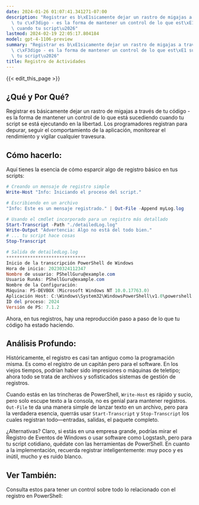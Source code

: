 ```yaml
---
date: 2024-01-26 01:07:41.341271-07:00
description: "Registrar es b\xE1sicamente dejar un rastro de migajas a trav\xE9s de\
  \ tu c\xF3digo - es la forma de mantener un control de lo que est\xE1 sucediendo\
  \ cuando tu script\u2026"
lastmod: 2024-02-19 22:05:17.804184
model: gpt-4-1106-preview
summary: "Registrar es b\xE1sicamente dejar un rastro de migajas a trav\xE9s de tu\
  \ c\xF3digo - es la forma de mantener un control de lo que est\xE1 sucediendo cuando\
  \ tu script\u2026"
title: Registro de Actividades
---
```


{{< edit_this_page >}}

## ¿Qué y Por Qué?
Registrar es básicamente dejar un rastro de migajas a través de tu código - es la forma de mantener un control de lo que está sucediendo cuando tu script se está ejecutando en la libertad. Los programadores registran para depurar, seguir el comportamiento de la aplicación, monitorear el rendimiento y vigilar cualquier travesura.

## Cómo hacerlo:
Aquí tienes la esencia de cómo esparcir algo de registro básico en tus scripts:

```PowerShell
# Creando un mensaje de registro simple
Write-Host "Info: Iniciando el proceso del script."

# Escribiendo en un archivo
"Info: Este es un mensaje registrado." | Out-File -Append myLog.log

# Usando el cmdlet incorporado para un registro más detallado
Start-Transcript -Path "./detailedLog.log"
Write-Output "Advertencia: Algo no está del todo bien."
# ... tu script hace cosas
Stop-Transcript

# Salida de detailedLog.log
******************************
Inicio de la transcripción PowerShell de Windows
Hora de inicio: 20230324112347
Nombre de usuario: PShellGuru@example.com
Usuario RunAs: PShellGuru@example.com
Nombre de la Configuración: 
Máquina: PS-DEVBOX (Microsoft Windows NT 10.0.17763.0)
Aplicación Host: C:\Windows\System32\WindowsPowerShell\v1.0\powershell.exe
ID del proceso: 2024
Versión de PS: 7.1.2
```

Ahora, en tus registros, hay una reproducción paso a paso de lo que tu código ha estado haciendo.

## Análisis Profundo:
Históricamente, el registro es casi tan antiguo como la programación misma. Es como el registro de un capitán pero para el software. En los viejos tiempos, podrían haber sido impresiones o máquinas de teletipo; ahora todo se trata de archivos y sofisticados sistemas de gestión de registros.

Cuando estás en las trincheras de PowerShell, `Write-Host` es rápido y sucio, pero solo escupe texto a la consola, no es genial para mantener registros. `Out-File` te da una manera simple de lanzar texto en un archivo, pero para la verdadera esencia, querrás usar `Start-Transcript` y `Stop-Transcript` los cuales registran todo—entradas, salidas, el paquete completo.

¿Alternativas? Claro, si estás en una empresa grande, podrías mirar el Registro de Eventos de Windows o usar software como Logstash, pero para tu script cotidiano, quédate con las herramientas de PowerShell. En cuanto a la implementación, recuerda registrar inteligentemente: muy poco y es inútil, mucho y es ruido blanco.

## Ver También:
Consulta estos para tener un control sobre todo lo relacionado con el registro en PowerShell:
